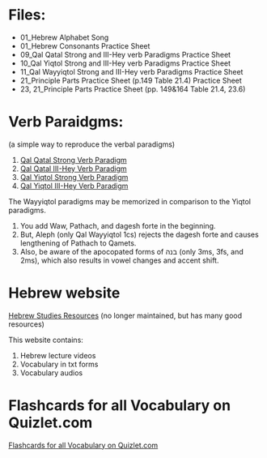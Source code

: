 # Files:

* 01_Hebrew Alphabet Song
* 01_Hebrew Consonants Practice Sheet
* 09_Qal Qatal Strong and III-Hey verb Paradigms Practice Sheet
* 10_Qal Yiqtol Strong and III-Hey verb Paradigms Practice Sheet
* 11_Qal Wayyiqtol Strong and III-Hey verb Paradigms Practice Sheet
* 21_Principle Parts Practice Sheet (p.149 Table 21.4) Practice Sheet
* 23, 21_Principle Parts Practice Sheet (pp. 149&164 Table 21.4, 23.6)


# Verb Paraidgms:
(a simple way to reproduce the verbal paradigms)
1. [Qal Qatal Strong Verb Paradigm](https://www.youtube.com/watch?v=P9xVYJ-sJ2k)
2. [Qal Qatal III-Hey Verb Paradigm](https://www.youtube.com/watch?v=sIEL2xp1ogo)
3. [Qal Yiqtol Strong Verb Paradigm](https://www.youtube.com/watch?v=9cuka5tgK94)
4. [Qal Yiqtol III-Hey Verb Paradigm](https://www.youtube.com/watch?v=6ewIlzYvoB4)

The Wayyiqtol paradigms may be memorized in comparison to the Yiqtol paradigms.
1. You add Waw, Pathach, and dagesh forte in the beginning.
2. But, Aleph (only Qal Wayyiqtol 1cs) rejects the dagesh forte and causes lengthening of Pathach to Qamets.
3. Also, be aware of the apocopated forms of בנה (only 3ms, 3fs, and 2ms), which also results in vowel changes and accent shift.



# Hebrew website
[Hebrew Studies Resources](http://hebrewgrammar.sbts.edu/index.html) (no longer maintained, but has many good resources)

This website contains:
1. Hebrew lecture videos
2. Vocabulary in txt forms
3. Vocabulary audios

# Flashcards for all Vocabulary on Quizlet.com
[Flashcards for all Vocabulary on Quizlet.com](https://quizlet.com/SBTSOnline/folders/elementary-hebrew-20400-garrett)

